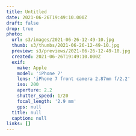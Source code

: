 ```yaml
---
title: Untitled
date: 2021-06-26T19:49:10.000Z
draft: false
drop: true
photo:
  url: s3/images/2021-06-26-12-49-10.jpg
  thumb: s3/thumbs/2021-06-26-12-49-10.jpg
  preview: s3/previews/2021-06-26-12-49-10.jpg
  created: 2021-06-26T19:49:10.000Z
  exif:
    make: Apple
    model: 'iPhone 7'
    lens: 'iPhone 7 front camera 2.87mm f/2.2'
    iso: 200
    aperture: 2.2
    shutter_speed: 1/20
    focal_length: '2.9 mm'
    gps: null
  title: null
  caption: null
links: []
---
```

